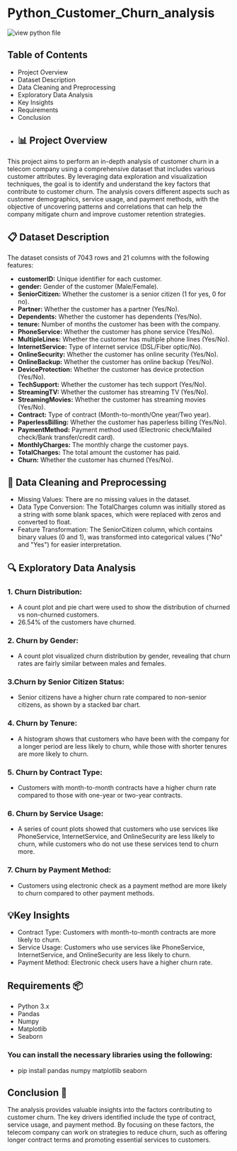 # Python_Customer_Churn_analysis
![view python file](https://github.com/reehansyed/Python_Customer_Churn_analysis_/blob/main/TCA.ipynb)
## Table of Contents
- Project Overview
- Dataset Description
- Data Cleaning and Preprocessing
- Exploratory Data Analysis
- Key Insights
- Requirements
- Conclusion
- ## 📊 Project Overview
This project aims to perform an in-depth analysis of customer churn in a telecom company using a comprehensive dataset that includes various customer attributes. By leveraging data exploration and visualization techniques, the goal is to identify and understand the key factors that contribute to customer churn. The analysis covers different aspects such as customer demographics, service usage, and payment methods, with the objective of uncovering patterns and correlations that can help the company mitigate churn and improve customer retention strategies.
## 📋 Dataset Description
The dataset consists of 7043 rows and 21 columns with the following features:

- **customerID:** Unique identifier for each customer.
- **gender:** Gender of the customer (Male/Female).
- **SeniorCitizen:** Whether the customer is a senior citizen (1 for yes, 0 for no).
- **Partner:** Whether the customer has a partner (Yes/No).
- **Dependents:** Whether the customer has dependents (Yes/No).
- **tenure:** Number of months the customer has been with the company.
- **PhoneService:** Whether the customer has phone service (Yes/No).
- **MultipleLines:** Whether the customer has multiple phone lines (Yes/No).
- **InternetService:** Type of internet service (DSL/Fiber optic/No).
- **OnlineSecurity:** Whether the customer has online security (Yes/No).
- **OnlineBackup:** Whether the customer has online backup (Yes/No).
- **DeviceProtection:** Whether the customer has device protection (Yes/No).
- **TechSupport:** Whether the customer has tech support (Yes/No).
- **StreamingTV:** Whether the customer has streaming TV (Yes/No).
- **StreamingMovies:** Whether the customer has streaming movies (Yes/No).
- **Contract:** Type of contract (Month-to-month/One year/Two year).
- **PaperlessBilling:** Whether the customer has paperless billing (Yes/No).
- **PaymentMethod:** Payment method used (Electronic check/Mailed check/Bank transfer/credit card).
- **MonthlyCharges:** The monthly charge the customer pays.
- **TotalCharges:** The total amount the customer has paid.
- **Churn:** Whether the customer has churned (Yes/No).
## 🧹 Data Cleaning and Preprocessing
- Missing Values: There are no missing values in the dataset.
- Data Type Conversion: The TotalCharges column was initially stored as a string with some blank spaces, which were replaced with zeros and converted to float.
- Feature Transformation: The SeniorCitizen column, which contains binary values (0 and 1), was transformed into categorical values ("No" and "Yes") for easier interpretation.
##  🔍 Exploratory Data Analysis
### 1. Churn Distribution:

- A count plot and pie chart were used to show the distribution of churned vs non-churned customers.
- 26.54% of the customers have churned.
### 2. Churn by Gender:

- A count plot visualized churn distribution by gender, revealing that churn rates are fairly similar between males and females.
### 3.Churn by Senior Citizen Status:

- Senior citizens have a higher churn rate compared to non-senior citizens, as shown by a stacked bar chart.
### 4. Churn by Tenure:

- A histogram shows that customers who have been with the company for a longer period are less likely to churn, while those with shorter tenures are more likely to churn.
### 5. Churn by Contract Type:

- Customers with month-to-month contracts have a higher churn rate compared to those with one-year or two-year contracts.
### 6. Churn by Service Usage:

- A series of count plots showed that customers who use services like PhoneService, InternetService, and OnlineSecurity are less likely to churn, while customers who do not use these services tend to churn more.
### 7. Churn by Payment Method:

- Customers using electronic check as a payment method are more likely to churn compared to other payment methods.
## 💡Key Insights
- Contract Type: Customers with month-to-month contracts are more likely to churn.
- Service Usage: Customers who use services like PhoneService, InternetService, and OnlineSecurity are less likely to churn.
- Payment Method: Electronic check users have a higher churn rate.
## Requirements 📦
- Python 3.x
- Pandas
- Numpy
- Matplotlib
- Seaborn
### You can install the necessary libraries using the following:
- pip install pandas numpy matplotlib seaborn 
## Conclusion 🏁
The analysis provides valuable insights into the factors contributing to customer churn. The key drivers identified include the type of contract, service usage, and payment method. By focusing on these factors, the telecom company can work on strategies to reduce churn, such as offering longer contract terms and promoting essential services to customers.
 

